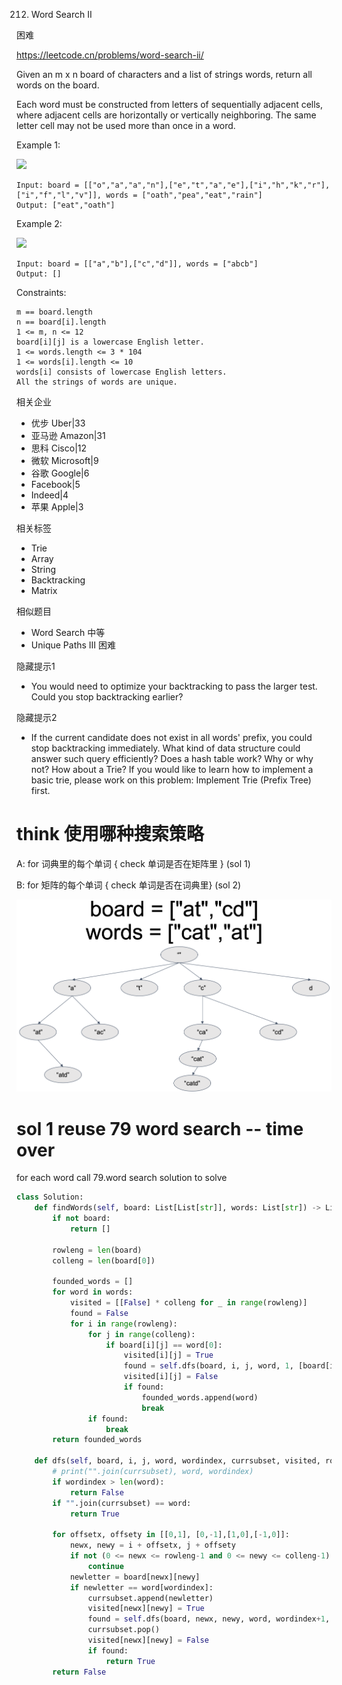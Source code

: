 212. Word Search II


困难

https://leetcode.cn/problems/word-search-ii/


Given an m x n board of characters and a list of strings words, return all words on the board.

Each word must be constructed from letters of sequentially adjacent cells, where adjacent cells are horizontally or vertically neighboring. The same letter cell may not be used more than once in a word.

 

Example 1:

![](https://assets.leetcode.com/uploads/2020/11/07/search1.jpg)

```
Input: board = [["o","a","a","n"],["e","t","a","e"],["i","h","k","r"],["i","f","l","v"]], words = ["oath","pea","eat","rain"]
Output: ["eat","oath"]
```

Example 2:

![](https://assets.leetcode.com/uploads/2020/11/07/search2.jpg)

```
Input: board = [["a","b"],["c","d"]], words = ["abcb"]
Output: []
``` 

Constraints:
```
m == board.length
n == board[i].length
1 <= m, n <= 12
board[i][j] is a lowercase English letter.
1 <= words.length <= 3 * 104
1 <= words[i].length <= 10
words[i] consists of lowercase English letters.
All the strings of words are unique.
```


相关企业

- 优步 Uber|33
- 亚马逊 Amazon|31
- 思科 Cisco|12
- 微软 Microsoft|9
- 谷歌 Google|6
- Facebook|5
- Indeed|4
- 苹果 Apple|3


相关标签
- Trie
- Array
- String
- Backtracking
- Matrix


相似题目
- Word Search
中等
- Unique Paths III
困难

隐藏提示1
- You would need to optimize your backtracking to pass the larger test. Could you stop backtracking earlier?


隐藏提示2
- If the current candidate does not exist in all words' prefix, you could stop backtracking immediately. What kind of data structure could answer such query efficiently? Does a hash table work? Why or why not? How about a Trie? If you would like to learn how to implement a basic trie, please work on this problem: Implement Trie (Prefix Tree) first.

# think 使用哪种搜索策略

A: for 词典里的每个单词 { check 单词是否在矩阵里 } (sol 1)

B: for 矩阵的每个单词 { check 单词是否在词典里} (sol 2)

![](../note/212.png)

# sol 1 reuse 79 word search -- time over

for each word call 79.word search solution to solve

```py
class Solution:
    def findWords(self, board: List[List[str]], words: List[str]) -> List[str]:
        if not board:
            return []

        rowleng = len(board)
        colleng = len(board[0])

        founded_words = []
        for word in words:
            visited = [[False] * colleng for _ in range(rowleng)]
            found = False
            for i in range(rowleng):
                for j in range(colleng):
                    if board[i][j] == word[0]:
                        visited[i][j] = True
                        found = self.dfs(board, i, j, word, 1, [board[i][j]], visited, rowleng, colleng)
                        visited[i][j] = False
                        if found:
                            founded_words.append(word)
                            break
                if found:
                    break
        return founded_words

    def dfs(self, board, i, j, word, wordindex, currsubset, visited, rowleng, colleng):
        # print("".join(currsubset), word, wordindex)
        if wordindex > len(word):
            return False
        if "".join(currsubset) == word:
            return True

        for offsetx, offsety in [[0,1], [0,-1],[1,0],[-1,0]]:
            newx, newy = i + offsetx, j + offsety
            if not (0 <= newx <= rowleng-1 and 0 <= newy <= colleng-1) or visited[newx][newy]:
                continue
            newletter = board[newx][newy]
            if newletter == word[wordindex]:
                currsubset.append(newletter)
                visited[newx][newy] = True
                found = self.dfs(board, newx, newy, word, wordindex+1, currsubset, visited, rowleng, colleng)
                currsubset.pop()
                visited[newx][newy] = False
                if found:
                    return True
        return False
```